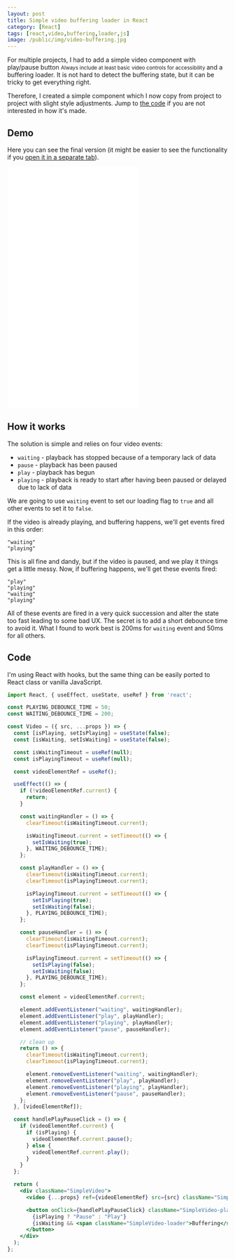 ```yaml
---
layout: post
title: Simple video buffering loader in React
category: [React]
tags: [react,video,buffering,loader,js]
image: /public/img/video-buffering.jpg
---
```


For multiple projects, I had to add a simple video component with
<label class="SideNote-trigger">play/pause button</label>
<small class="SideNote">
Always include at least basic video controls for accessibility
</small>
and a buffering loader. It is not hard to detect the buffering state, but it can be tricky to get everything right.

Therefore, I created a simple component which I now copy from project to project with slight style adjustments. Jump to [the code](#code) if you are not interested in how it's made.

<!--more-->

## Demo

Here you can see the final version (it might be easier to see the functionality if you <a href="https://codepen.io/stanko/pen/WNxwreJ" target="_blank">open it in a separate tab</a>).

<iframe
height='550px'
scrolling='no'
src='//codepen.io/stanko/embed/preview/WNxwreJ/?height=450&theme-id=light&default-tab=result' frameborder='no'
allowtransparency='true'
allowfullscreen='true'>
See the Pen <a href='http://codepen.io/stanko/pen/WNxwreJ/'>React - Simple video buffering loader</a> by Stanko (<a href='http://codepen.io/stanko'>@stanko</a>) on <a href='http://codepen.io'>CodePen</a>.
</iframe>

## How it works

The solution is simple and relies on four video events:

* `waiting` - playback has stopped because of a temporary lack of data
* `pause` - playback has been paused
* `play` - playback has begun
* `playing` - playback is ready to start after having been paused or delayed due to lack of data

We are going to use `waiting` event to set our loading flag to `true` and all other events to set it to `false`.

If the video is already playing, and buffering happens, we'll get events fired in this order:
```
"waiting"
"playing"
```

This is all fine and dandy, but if the video is paused, and we play it things get a little messy.
Now, if buffering happens, we'll get these events fired:
```
"play"
"playing"
"waiting"
"playing"
```

All of these events are fired in a very quick succession and alter the state too fast leading to some bad UX. The secret is to add a short debounce time to avoid it. What I found to work best is 200ms for `waiting` event and 50ms for all others.

## Code

I'm using React with hooks, but the same thing can be easily ported to React class or vanilla JavaScript.

```jsx
import React, { useEffect, useState, useRef } from 'react';

const PLAYING_DEBOUNCE_TIME = 50;
const WAITING_DEBOUNCE_TIME = 200;

const Video = ({ src, ...props }) => {
  const [isPlaying, setIsPlaying] = useState(false);
  const [isWaiting, setIsWaiting] = useState(false);

  const isWaitingTimeout = useRef(null);
  const isPlayingTimeout = useRef(null);

  const videoElementRef = useRef();

  useEffect(() => {
    if (!videoElementRef.current) {
      return;
    }

    const waitingHandler = () => {
      clearTimeout(isWaitingTimeout.current);

      isWaitingTimeout.current = setTimeout(() => {
        setIsWaiting(true);
      }, WAITING_DEBOUNCE_TIME);
    };

    const playHandler = () => {
      clearTimeout(isWaitingTimeout.current);
      clearTimeout(isPlayingTimeout.current);

      isPlayingTimeout.current = setTimeout(() => {
        setIsPlaying(true);
        setIsWaiting(false);
      }, PLAYING_DEBOUNCE_TIME);
    };

    const pauseHandler = () => {
      clearTimeout(isWaitingTimeout.current);
      clearTimeout(isPlayingTimeout.current);

      isPlayingTimeout.current = setTimeout(() => {
        setIsPlaying(false);
        setIsWaiting(false);
      }, PLAYING_DEBOUNCE_TIME);
    };

    const element = videoElementRef.current;

    element.addEventListener("waiting", waitingHandler);
    element.addEventListener("play", playHandler);
    element.addEventListener("playing", playHandler);
    element.addEventListener("pause", pauseHandler);

    // clean up
    return () => {
      clearTimeout(isWaitingTimeout.current);
      clearTimeout(isPlayingTimeout.current);

      element.removeEventListener("waiting", waitingHandler);
      element.removeEventListener("play", playHandler);
      element.removeEventListener("playing", playHandler);
      element.removeEventListener("pause", pauseHandler);
    };
  }, [videoElementRef]);

  const handlePlayPauseClick = () => {
    if (videoElementRef.current) {
      if (isPlaying) {
        videoElementRef.current.pause();
      } else {
        videoElementRef.current.play();
      }
    }
  };

  return (
    <div className="SimpleVideo">
      <video {...props} ref={videoElementRef} src={src} className="SimpleVideo-video" />

      <button onClick={handlePlayPauseClick} className="SimpleVideo-playPause">
        {isPlaying ? "Pause" : "Play"}
        {isWaiting && <span className="SimpleVideo-loader">Buffering</span>}
      </button>
    </div>
  );
};
```
